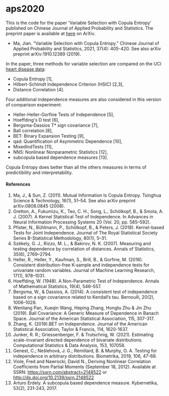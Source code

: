 # aps2020
This is the code for the paper 'Variable Selection with Copula Entropy' published on Chinese Journal of Applied Probability and Statistics. The preprint paper is available at [here](https://arxiv.org/abs/1910.12389) on ArXiv.

* Ma, Jian. “Variable Selection with Copula Entropy.” Chinese Journal of Applied Probability and Statistics, 2021, 37(4): 405-420. See also arXiv preprint arXiv:1910.12389 (2019).

In the paper, three methods for variable selection are compared on the UCI [heart disease data](http://archive.ics.uci.edu/ml/datasets/heart+disease):
* Copula Entropy [1],
* Hilbert-Schimdt Independence Criterion (HSIC) [2,3],
* Distance Correlation [4].

 Four additional independence measures are also considered in this version of comparison experiment:
* Heller-Heller-Gorfine Tests of Independence [5],
* Hoeffding's D test [6],
* Bergsma-Dassios T* sign covariance [7],
* Ball correlation [8],
* BET: Binary Expansion Testing [9],
* qad: Quantification of Asymmetric Dependence [10],
* MixedIndTests [11],
* NNS: Nonlinear Nonparametric Statistics [12],
* subcopula based dependence measures [13].

Copula Entropy does better than all the others measures in terms of predictibility and interpretability.

#### References
1. Ma, J., & Sun, Z. (2011). Mutual Information Is Copula Entropy. Tsinghua Science & Technology, 16(1), 51–54. See also arXiv preprint arXiv:0808.0845 (2008).
2. Gretton, A., Fukumizu, K., Teo, C. H., Song, L., Schölkopf, B., & Smola, A. J. (2007). A Kernel Statistical Test of Independence. In Advances in Neural Information Processing Systems 20 (Vol. 20, pp. 585–592).
3. Pfister, N., Bühlmann, P., Schölkopf, B., & Peters, J. (2018). Kernel-based Tests for Joint Independence. Journal of The Royal Statistical Society Series B-Statistical Methodology, 80(1), 5–31.
4. Székely, G. J., Rizzo, M. L., & Bakirov, N. K. (2007). Measuring and testing dependence by correlation of distances. Annals of Statistics, 35(6), 2769–2794.
5. Heller, R., Heller, Y., Kaufman, S., Brill, B., & Gorfine, M. (2016). Consistent distribution-free K-sample and independence tests for univariate random variables. Journal of Machine Learning Research, 17(1), 978–1031.
6. Hoeffding, W. (1948). A Non-Parametric Test of Independence. Annals of Mathematical Statistics, 19(4), 546–557.
7. Bergsma, W., & Dassios, A. (2014). A consistent test of independence based on a sign covariance related to Kendall’s tau. Bernoulli, 20(2), 1006–1028.
8. Wenliang Pan, Xueqin Wang, Heping Zhang, Hongtu Zhu & Jin Zhu (2019). Ball Covariance: A Generic Measure of Dependence in Banach Space. Journal of the American Statistical Association, 115, 307-317.
9. Zhang, K. (2019).BET on Independence. Journal of the American Statistical Association, Taylor & Francis, 114, 1620-1637.
10. Junker, R. R.; Griessenberger, F. & Trutschnig, W. (2021). Estimating scale-invariant directed dependence of bivariate distributions. Computational Statistics & Data Analysis, 153, 107058.
11. Genest, C.; Nešlehová, J. G.; Rémillard, B. & Murphy, O. A. Testing for independence in arbitrary distributions. Biometrika, 2019, 106, 47-68.
12. Viole, Fred and Nawrocki, David N., Deriving Nonlinear Correlation Coefficients from Partial Moments (September 18, 2012). Available at SSRN: https://ssrn.com/abstract=2148522 or http://dx.doi.org/10.2139/ssrn.2148522
13. Arturo Erdely. A subcopula based dependence measure. Kybernetika, 53(2), 231-243, 2017.
